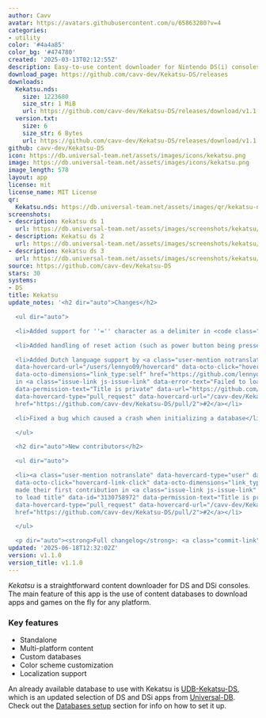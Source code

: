 ```yaml
---
author: Cavv
avatar: https://avatars.githubusercontent.com/u/65863280?v=4
categories:
- utility
color: '#4a4a85'
color_bg: '#474780'
created: '2025-03-13T02:12:55Z'
description: Easy-to-use content downloader for Nintendo DS(i) consoles
download_page: https://github.com/cavv-dev/Kekatsu-DS/releases
downloads:
  Kekatsu.nds:
    size: 1223680
    size_str: 1 MiB
    url: https://github.com/cavv-dev/Kekatsu-DS/releases/download/v1.1.0/Kekatsu.nds
  version.txt:
    size: 6
    size_str: 6 Bytes
    url: https://github.com/cavv-dev/Kekatsu-DS/releases/download/v1.1.0/version.txt
github: cavv-dev/Kekatsu-DS
icon: https://db.universal-team.net/assets/images/icons/kekatsu.png
image: https://db.universal-team.net/assets/images/icons/kekatsu.png
image_length: 578
layout: app
license: mit
license_name: MIT License
qr:
  Kekatsu.nds: https://db.universal-team.net/assets/images/qr/kekatsu-nds.png
screenshots:
- description: Kekatsu ds 1
  url: https://db.universal-team.net/assets/images/screenshots/kekatsu/kekatsu-ds-1.png
- description: Kekatsu ds 2
  url: https://db.universal-team.net/assets/images/screenshots/kekatsu/kekatsu-ds-2.png
- description: Kekatsu ds 3
  url: https://db.universal-team.net/assets/images/screenshots/kekatsu/kekatsu-ds-3.png
source: https://github.com/cavv-dev/Kekatsu-DS
stars: 30
systems:
- DS
title: Kekatsu
update_notes: '<h2 dir="auto">Changes</h2>

  <ul dir="auto">

  <li>Added support for ''='' character as a delimiter in <code class="notranslate">databases.txt</code></li>

  <li>Added handling of reset action (such as power button being pressed)</li>

  <li>Added Dutch language support by <a class="user-mention notranslate" data-hovercard-type="user"
  data-hovercard-url="/users/lennyo09/hovercard" data-octo-click="hovercard-link-click"
  data-octo-dimensions="link_type:self" href="https://github.com/lennyo09">@lennyo09</a>
  in <a class="issue-link js-issue-link" data-error-text="Failed to load title" data-id="3130758972"
  data-permission-text="Title is private" data-url="https://github.com/cavv-dev/Kekatsu-DS/issues/2"
  data-hovercard-type="pull_request" data-hovercard-url="/cavv-dev/Kekatsu-DS/pull/2/hovercard"
  href="https://github.com/cavv-dev/Kekatsu-DS/pull/2">#2</a></li>

  <li>Fixed a bug which caused a crash when initializing a database</li>

  </ul>

  <h2 dir="auto">New contributors</h2>

  <ul dir="auto">

  <li><a class="user-mention notranslate" data-hovercard-type="user" data-hovercard-url="/users/lennyo09/hovercard"
  data-octo-click="hovercard-link-click" data-octo-dimensions="link_type:self" href="https://github.com/lennyo09">@lennyo09</a>
  made their first contribution in <a class="issue-link js-issue-link" data-error-text="Failed
  to load title" data-id="3130758972" data-permission-text="Title is private" data-url="https://github.com/cavv-dev/Kekatsu-DS/issues/2"
  data-hovercard-type="pull_request" data-hovercard-url="/cavv-dev/Kekatsu-DS/pull/2/hovercard"
  href="https://github.com/cavv-dev/Kekatsu-DS/pull/2">#2</a></li>

  </ul>

  <p dir="auto"><strong>Full changelog</strong>: <a class="commit-link" href="https://github.com/cavv-dev/Kekatsu-DS/compare/v1.0.0...v1.1.0"><tt>v1.0.0...v1.1.0</tt></a></p>'
updated: '2025-06-18T12:32:02Z'
version: v1.1.0
version_title: v1.1.0
---
```

*Kekatsu* is a straightforward content downloader for DS and DSi consoles.
The main feature of this app is the use of content databases to download apps and games on the fly for any platform.
### Key features
- Standalone
- Multi-platform content
- Custom databases
- Color scheme customization
- Localization support

An already available database to use with Kekatsu is [UDB-Kekatsu-DS](https://github.com/cavv-dev/UDB-Kekatsu-DS), which is an updated selection of DS and DSi apps from [Universal-DB](https://db.universal-team.net/).
Check out the [Databases setup](https://github.com/cavv-dev/Kekatsu-DS?tab=readme-ov-file#databases-setup) section for info on how to set it up.